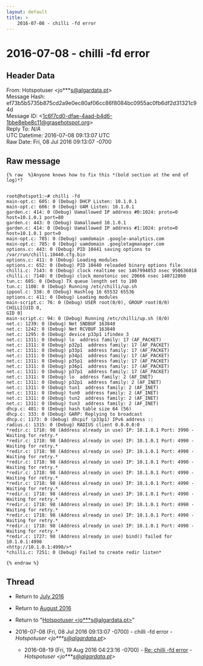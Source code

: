 ```yaml
---
layout: default
title: >
    2016-07-08 - chilli -fd error
---
```


# 2016-07-08 - chilli -fd error

## Header Data

From: Hotspotuser \<jo***s@algardata.pt\><br>
Message Hash: ef73b5b5735b875cd2a9e0ec80af06cc86f8084bc0955ac0fb6df2d31321c94d<br>
Message ID: \<1c6f7cd0-dfae-4aad-b4d6-1bbe8ebe8c11@grasehotspot.org\><br>
Reply To: _N/A_<br>
UTC Datetime: 2016-07-08 09:13:07 UTC<br>
Raw Date: Fri, 08 Jul 2016 09:13:07 -0700<br>

## Raw message

```
{% raw  %}Anyone knows how to fix this *(bold section at the end of log)*?


root@hotspot1:~# chilli -fd
main-opt.c: 605: 0 (Debug) DHCP Listen: 10.1.0.1
main-opt.c: 606: 0 (Debug) UAM Listen: 10.1.0.1
garden.c: 414: 0 (Debug) Uamallowed IP address #0:1024: proto=0 
host=10.1.0.1 port=80
garden.c: 443: 0 (Debug) Uamallowed 10.1.0.1
garden.c: 414: 0 (Debug) Uamallowed IP address #1:1024: proto=0 
host=10.1.0.1 port=0
main-opt.c: 785: 0 (Debug) uamdomain .google-analytics.com
main-opt.c: 785: 0 (Debug) uamdomain .googletagmanager.com
options.c: 443: 0 (Debug) PID 10441 saving options to 
/var/run/chilli.10440.cfg.bin
options.c: 411: 0 (Debug) Loading modules
options.c: 652: 0 (Debug) PID 10440 reloaded binary options file
chilli.c: 7143: 0 (Debug) clock realtime sec 1467994053 nsec 950636018
chilli.c: 7148: 0 (Debug) clock monotonic sec 20666 nsec 140712860
tun.c: 605: 0 (Debug) TX queue length set to 100
tun.c: 1108: 0 (Debug) Running /etc/chilli/up.sh
ippool.c: 338: 0 (Debug) Hashlog 16 65532 65536
options.c: 411: 0 (Debug) Loading modules
main-script.c: 76: 0 (Debug) USER root(0/0), GROUP root(0/0) CHILLI[UID 0, 
GID 0]
main-script.c: 94: 0 (Debug) Running /etc/chilli/up.sh (0/0)
net.c: 1239: 0 (Debug) Net SNDBUF 163840
net.c: 1242: 0 (Debug) Net RCVBUF 163840
net.c: 1295: 0 (Debug) device p33p1 ifindex 3
net.c: 1311: 0 (Debug) lo  address family: 17 (AF_PACKET)
net.c: 1311: 0 (Debug) p32p1  address family: 17 (AF_PACKET)
net.c: 1311: 0 (Debug) p33p1  address family: 17 (AF_PACKET)
net.c: 1311: 0 (Debug) p34p1  address family: 17 (AF_PACKET)
net.c: 1311: 0 (Debug) p35p1  address family: 17 (AF_PACKET)
net.c: 1311: 0 (Debug) p36p1  address family: 17 (AF_PACKET)
net.c: 1311: 0 (Debug) p37p1  address family: 17 (AF_PACKET)
net.c: 1311: 0 (Debug) lo  address family: 2 (AF_INET)
net.c: 1311: 0 (Debug) p32p1  address family: 2 (AF_INET)
net.c: 1311: 0 (Debug) tun1  address family: 2 (AF_INET)
net.c: 1311: 0 (Debug) tun0  address family: 2 (AF_INET)
net.c: 1311: 0 (Debug) tun2  address family: 2 (AF_INET)
net.c: 1311: 0 (Debug) tun3  address family: 2 (AF_INET)
dhcp.c: 481: 0 (Debug) hash table size 64 (56)
dhcp.c: 333: 0 (Debug) GARP: Replying to broadcast
dhcp.c: 1173: 0 (Debug) dhcpif (p33p1) IPv6 address ::
radius.c: 1315: 0 (Debug) RADIUS client 0.0.0.0:0
*redir.c: 1718: 98 (Address already in use) IP: 10.1.0.1 Port: 3990 - 
Waiting for retry.*
*redir.c: 1718: 98 (Address already in use) IP: 10.1.0.1 Port: 4990 - 
Waiting for retry.*
*redir.c: 1718: 98 (Address already in use) IP: 10.1.0.1 Port: 4990 - 
Waiting for retry.*
*redir.c: 1718: 98 (Address already in use) IP: 10.1.0.1 Port: 4990 - 
Waiting for retry.*
*redir.c: 1718: 98 (Address already in use) IP: 10.1.0.1 Port: 4990 - 
Waiting for retry.*
*redir.c: 1718: 98 (Address already in use) IP: 10.1.0.1 Port: 4990 - 
Waiting for retry.*
*redir.c: 1718: 98 (Address already in use) IP: 10.1.0.1 Port: 4990 - 
Waiting for retry.*
*redir.c: 1718: 98 (Address already in use) IP: 10.1.0.1 Port: 4990 - 
Waiting for retry.*
*redir.c: 1718: 98 (Address already in use) IP: 10.1.0.1 Port: 4990 - 
Waiting for retry.*
*redir.c: 1718: 98 (Address already in use) IP: 10.1.0.1 Port: 4990 - 
Waiting for retry.*
*redir.c: 1727: 98 (Address already in use) bind() failed for 10.1.0.1:4990 
<http://10.1.0.1:4990/>*
*chilli.c: 7251: 0 (Debug) Failed to create redir listen*

{% endraw %}
```

## Thread

+ Return to [July 2016](/archive/2016/07)
+ Return to [August 2016](/archive/2016/08)

+ Return to "[Hotspotuser <jo***s<span>@</span>algardata.pt>](/authors/jo___s_at_algardata_pt)"

+ 2016-07-08 (Fri, 08 Jul 2016 09:13:07 -0700) - chilli -fd error - _Hotspotuser \<jo***s@algardata.pt\>_
  + 2016-08-19 (Fri, 19 Aug 2016 04:23:16 -0700) - [Re: chilli -fd error](/archive/2016/08/4a4b44ef2dbbbf89ea3510afb1c906b29a94bf5a098844abd3d223a757247524) - _Hotspotuser \<jo***s@algardata.pt\>_

